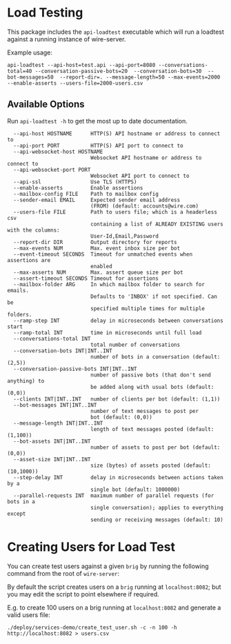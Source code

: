 # Load Testing

This package includes the `api-loadtest` executable which will run a loadtest against
a running instance of wire-server.

Example usage: 

```
api-loadtest --api-host=test.api --api-port=8080 --conversations-total=40 --conversation-passive-bots=20  --conversation-bots=30  --bot-messages=50  --report-dir=. --message-length=50 --max-events=2000  --enable-asserts --users-file=2000-users.csv
```


## Available Options

Run `api-loadtest -h` to get the most up to date documentation.

```
  --api-host HOSTNAME      HTTP(S) API hostname or address to connect to
  --api-port PORT          HTTP(S) API port to connect to
  --api-websocket-host HOSTNAME
                           Websocket API hostname or address to connect to
  --api-websocket-port PORT
                           Websocket API port to connect to
  --api-ssl                Use TLS (HTTPS)
  --enable-asserts         Enable assertions
  --mailbox-config FILE    Path to mailbox config
  --sender-email EMAIL     Expected sender email address
                           (FROM) (default: accounts@wire.com)
  --users-file FILE        Path to users file; which is a headerless csv
                           containing a list of ALREADY EXISTING users with the columns:
                           User-Id,Email,Password
  --report-dir DIR         Output directory for reports
  --max-events NUM         Max. event inbox size per bot
  --event-timeout SECONDS  Timeout for unmatched events when assertions are
                           enabled
  --max-asserts NUM        Max. assert queue size per bot
  --assert-timeout SECONDS Timeout for assertions
  --mailbox-folder ARG     In which mailbox folder to search for emails.
                           Defaults to 'INBOX' if not specified. Can be
                           specified multiple times for multiple folders.
  --ramp-step INT          delay in microseconds between conversations start
  --ramp-total INT         time in microseconds until full load
  --conversations-total INT
                           total number of conversations
  --conversation-bots INT|INT..INT
                           number of bots in a conversation (default: (2,5))
  --conversation-passive-bots INT|INT..INT
                           number of passive bots (that don't send anything) to
                           be added along with usual bots (default: (0,0))
  --clients INT|INT..INT   number of clients per bot (default: (1,1))
  --bot-messages INT|INT..INT
                           number of text messages to post per
                           bot (default: (0,0))
  --message-length INT|INT..INT
                           length of text messages posted (default: (1,100))
  --bot-assets INT|INT..INT
                           number of assets to post per bot (default: (0,0))
  --asset-size INT|INT..INT
                           size (bytes) of assets posted (default: (10,1000))
  --step-delay INT         delay in microseconds between actions taken by a
                           single bot (default: 1000000)
  --parallel-requests INT  maximum number of parallel requests (for bots in a
                           single conversation); applies to everything except
                           sending or receiving messages (default: 10)
```

# Creating Users for Load Test

You can create test users against a given `brig` by running the following
command from the root of `wire-server`:

By default the script creates users on a `brig` running at `localhost:8082`;
but you may edit the script to point elsewhere if required.

E.g. to create 100 users on a brig running at `localhost:8082` and generate a valid users file:

```shell
./deploy/services-demo/create_test_user.sh -c -n 100 -h http://localhost:8082 > users.csv
```
